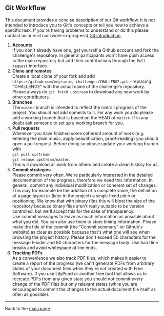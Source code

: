 ## Git Workflow

This document provides a concise description of our Git workflow.
It is not intended to introduce you to Git's concepts or tell you
how to achieve a specific task. If you're having problems to understand
or do this please contact us or visit our (work-in-progress)
[Git introduction](https://github.com/openlilylib/git-introduction).

1. **Accounts**   
   If you don't already have one, get yourself a Github account
   and fork the challenge's repository. In general participants won't
   have push access to the main repository but add their contributions
   through the `Pull request` interface.
2. **Clone and remotes**  
   Create a local clone of your fork and add
   `https://github.com/engraving-challenges/CHALLENGE.git` -
   replacing "CHALLENGE" with the actual name of the challenge's
   repository.  
   Please always do `git fetch upstream` to download any new work
   by other contributors.
3. **Branches**  
   The `master` branch is intended to reflect the overall progress
   of the project.  You should *not* add commits to it. For any work you
   do please add a working branch that is based on the HEAD of `master`.
   If in any doubt ask someone to set up a working branch for you.
4. **Pull requests**  
   Whenever you have finished some coherent amount of work (e.g. entering
   the plain music, apply beautification, proof-reading) you should open
   a pull request. Before doing so please update your working branch with  
   `git pull upstream`  
   `git rebase upstream/master`.  
   This will download all work from others and create a clean history for us.
5. **Commit strategies**  
   Please commit very often. We're particularly interested in the detailed
   documentation of the progress, therefore we need this information.
   In general, commit any individual modification or coherent set of
   changes. This may for example be the addition of a complete voice,
   the definition of a page layout or (later in the project) a single
   fixed pitch or positioning. We know that with binary files this will
   bloat the size of the repository because binary files aren't really
   suitable to be version controlled, but we'll accept this for the sake
   of transparency.  
   Use commit messages to leave as much information as possible about
   what you did. You can also use them to store timing information.
   Please make the title of the commit (the "Commit summary" on Github's
   website) as clear as possible because that's what one will see when
   browsing the project history.
   Please don't exceed 50 characters for the message header and 80
   characters for the message body. Use hard line breaks and avoid
   whitespace at line ends.
5. **Tracking PDFs**  
   As a convenience we also track PDF files, which makes it easier to
   create a report of the progress (we can't generate PDFs from
   arbitrary states of your document files when they're not created with
   Free Software). 
   If you use LilyPond or another free tool that allows us to recreate
   PDFs from any given state you should not commit *every* change of the
   PDF files but only relevant states (while you are encouraged to commit
   the changes to the actual document file itself as often as possible).

---

Back to the [main page](README.md)
